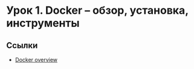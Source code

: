 # Урок 1. Docker – обзор, установка, инструменты

## Ссылки

* [Docker overview](https://docs.docker.com/get-started/overview/)
